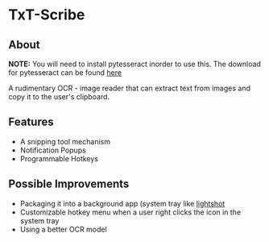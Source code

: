 # TxT-Scribe

## About

**NOTE:**
You will need to install pytesseract inorder to use this. The download for pytesseract can be found [here](https://pypi.org/project/pytesseract/)

A rudimentary OCR - image reader that can extract text from images and copy it to the user's clipboard.

## Features
- A snipping tool mechanism
- Notification Popups
- Programmable Hotkeys

## Possible Improvements
- Packaging it into a background app (system tray like [lightshot](https://app.prntscr.com/en/index.html)
- Customizable hotkey menu when a user right clicks the icon in the system tray
- Using a better OCR model
